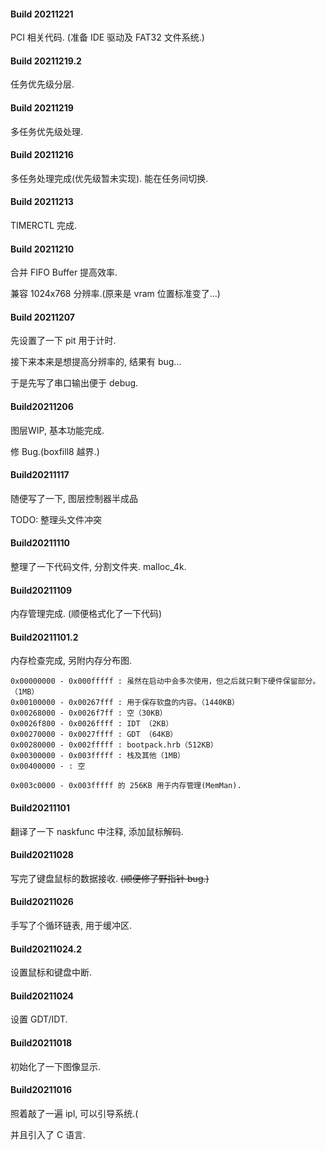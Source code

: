 #### Build 20211221

PCI 相关代码. (准备 IDE 驱动及 FAT32 文件系统.)

#### Build 20211219.2

任务优先级分层.

#### Build 20211219

多任务优先级处理.

#### Build 20211216

多任务处理完成(优先级暂未实现). 能在任务间切换.

#### Build 20211213

TIMERCTL 完成.

#### Build 20211210

合并 FIFO Buffer 提高效率.

兼容 1024x768 分辨率.(原来是 vram 位置标准变了...)


#### Build 20211207

先设置了一下 pit 用于计时.

接下来本来是想提高分辨率的, 结果有 bug...

于是先写了串口输出便于 debug.

#### Build20211206

图层WIP, 基本功能完成.

修 Bug.(boxfill8 越界.)

#### Build20211117

随便写了一下, 图层控制器半成品

TODO: 整理头文件冲突

#### Build20211110

整理了一下代码文件, 分割文件夹. malloc_4k.

#### Build20211109

内存管理完成. (顺便格式化了一下代码)

#### Build20211101.2

内存检查完成, 另附内存分布图.

```
0x00000000 - 0x000fffff : 虽然在启动中会多次使用，但之后就只剩下硬件保留部分。（1MB） 
0x00100000 - 0x00267fff : 用于保存软盘的内容。（1440KB） 
0x00268000 - 0x0026f7ff : 空（30KB） 
0x0026f800 - 0x0026ffff : IDT （2KB） 
0x00270000 - 0x0027ffff : GDT （64KB） 
0x00280000 - 0x002fffff : bootpack.hrb（512KB） 
0x00300000 - 0x003fffff : 栈及其他（1MB） 
0x00400000 - : 空

0x003c0000 - 0x003fffff 的 256KB 用于内存管理(MemMan).
```

#### Build20211101

翻译了一下 naskfunc 中注释, 添加鼠标解码.

#### Build20211028

写完了键盘鼠标的数据接收. ~~(顺便修了野指针 bug.)~~

#### Build20211026

手写了个循环链表, 用于缓冲区.

#### Build20211024.2

设置鼠标和键盘中断.

#### Build20211024

设置 GDT/IDT.

#### Build20211018

初始化了一下图像显示.

#### Build20211016

照着敲了一遍 ipl, 可以引导系统.(

并且引入了 C 语言.

